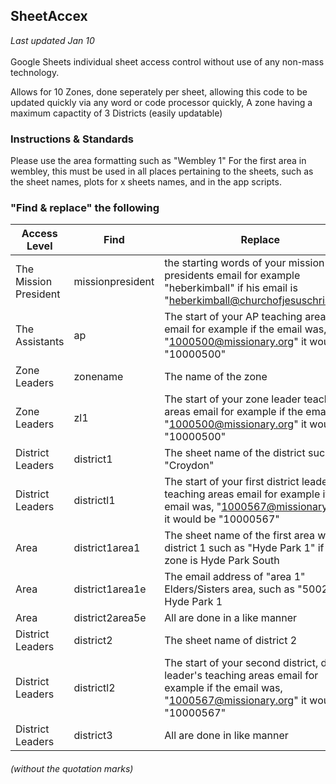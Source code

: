## SheetAccex

_Last updated Jan 10_ <br></br>
Google Sheets individual sheet access control without use of any non-mass technology.

Allows for 10 Zones, done seperately per sheet, allowing this code to be updated quickly via any word or code processor quickly, A zone having a maximum capactity of 3 Districts (easily updatable)

### Instructions & Standards
Please use the area formatting such as "Wembley 1" For the first area in wembley, this must be used in all places pertaining to the sheets, such as the sheet names, plots for x sheets names, and in the app scripts.

### "Find & replace" the following

| Access Level | Find  | Replace |
| ------------- | ------------- | ------------- |
| The Mission President | missionpresident  | the starting words of your mission presidents email for example "heberkimball" if his email is "heberkimball@churchofjesuschrist.org" |
| The Assistants | ap | The start of your AP teaching areas email for example if the email was, "1000500@missionary.org" it would be "10000500" |
| Zone Leaders | zonename | The name of the zone |
| Zone Leaders | zl1 | The start of your zone leader teaching areas email for example if the email was, "1000500@missionary.org" it would be "10000500" |
| District Leaders | district1 | The sheet name of the district such as "Croydon" |
| District Leaders | districtl1 | The start of your first district leader's teaching areas email for example if the email was, "1000567@missionary.org" it would be "10000567" |
| Area | district1area1 | The sheet name of the first area within district 1 such as "Hyde Park 1" if the zone is Hyde Park South |
| Area | district1area1e | The email address of "area 1" Elders/Sisters area, such as "50023" for Hyde Park 1 |
| Area | district2area5e | All are done in a like manner |
| District Leaders | district2  | The sheet name of district 2 |
| District Leaders | districtl2 | The start of your second district, district leader's teaching areas email for example if the email was, "1000567@missionary.org" it would be "10000567" |
| District Leaders | district3 | All are done in like manner |

###### (without the quotation marks)
